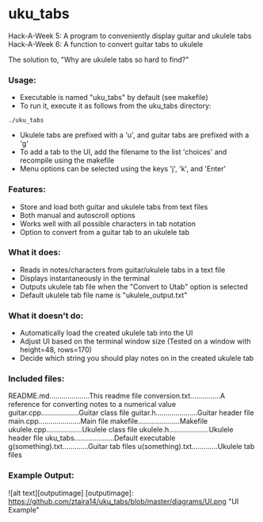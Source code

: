 # uku\_tabs
Hack-A-Week 5: A program to conveniently display guitar and ukulele tabs
Hack-A-Week 6: A function to convert guitar tabs to ukulele

The solution to, "Why are ukulele tabs so hard to find?"

### Usage:
- Executable is named "uku\_tabs" by default (see makefile)
- To run it, execute it as follows from the uku\_tabs directory:

`./uku_tabs`

- Ukulele tabs are prefixed with a 'u', and guitar tabs are prefixed with a 'g'
- To add a tab to the UI, add the filename to the list 'choices' and recompile
using the makefile 
- Menu options can be selected using the keys 'j', 'k', and 'Enter'

### Features:
- Store and load both guitar and ukulele tabs from text files
- Both manual and autoscroll options
- Works well with all possible characters in tab notation
- Option to convert from a guitar tab to an ukulele tab

### What it does:
- Reads in notes/characters from guitar/ukulele tabs in a text file
- Displays instantaneously in the terminal
- Outputs ukulele tab file when the "Convert to Utab" option is selected
- Default ukulele tab file name is "ukulele\_output.txt"

### What it doesn't do:
- Automatically load the created ukulele tab into the UI
- Adjust UI based on the terminal window size (Tested on a window with
height=48, rows=170)
- Decide which string you should play notes on in the created ukulele tab

### Included files:
README.md....................This readme file
conversion.txt...............A reference for converting notes to a numerical value
guitar.cpp...................Guitar class file
guitar.h.....................Guitar header file
main.cpp.....................Main file
makefile.....................Makefile
ukulele.cpp..................Ukulele class file
ukulele.h....................Ukulele header file
uku\_tabs....................Default executable
g(something).txt.............Guitar tab files
u(something).txt.............Ukulele tab files

### Example Output:

![alt text][outputimage]
[outputimage]: https://github.com/ztaira14/uku_tabs/blob/master/diagrams/UI.png "UI Example"
